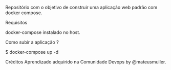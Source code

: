 Repositório com o objetivo de construir uma aplicação web padrão com docker compose.  

Requisitos

docker-compose instalado no host.  

Como subir a aplicação ?

$ docker-compose up -d
  

Créditos
Aprendizado adquirido na Comunidade Devops by @mateusmuller.